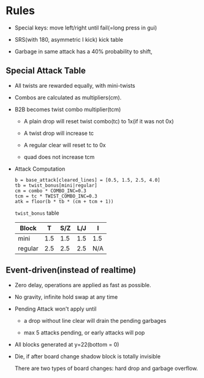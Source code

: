 # Rules

* Special keys: move left/right until fail(=long press in gui)

* SRS(with 180, asymmetric I kick) kick table

* Garbage in same attack has a 40% probability to shift,

## Special Attack Table

* All twists are rewarded equally, with mini-twists

* Combos are calculated as multipliers(cm).

* B2B becomes twist combo multiplier(tcm)

	* A plain drop will reset twist combo(tc) to 1x(if it was not 0x)

	* A twist drop will increase tc

	* A regular clear will reset tc to 0x

	* quad does not increase tcm

* Attack Computation

	```
	b = base_attack[cleared_lines] = [0.5, 1.5, 2.5, 4.0]
	tb = twist_bonus[mini|regular]
	cm = combo * COMBO_INC=0.3
	tcm = tc * TWIST_COMBO_INC=0.3
	atk = floor(b * tb * (cm + tcm + 1))
	```

	`twist_bonus` table

	Block | T | S/Z | L/J | I
	--- | --- | --- | --- | ---
	mini | 1.5 | 1.5 | 1.5 | 1.5
	regular | 2.5 | 2.5 | 2.5 | N/A

## Event-driven(instead of realtime)

* Zero delay, operations are applied as fast as possible.

* No gravity, infinite hold swap at any time

* Pending Attack won't apply until

	* a drop without line clear will drain the pending garbages

	* max 5 attacks pending, or early attacks will pop

* All blocks generated at y=22(bottom = 0)

* Die, if after board change shadow block is totally invisible

	There are two types of board changes: hard drop and garbage overflow.
